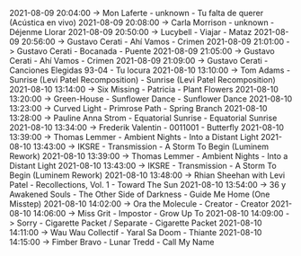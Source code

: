 2021-08-09 20:04:00 -> Mon Laferte - unknown - Tu falta de querer (Acústica en vivo)
2021-08-09 20:08:00 -> Carla Morrison - unknown - Déjenme Llorar
2021-08-09 20:50:00 -> Lucybell - Viajar - Mataz
2021-08-09 20:56:00 -> Gustavo Cerati - Ahí Vamos - Crimen
2021-08-09 21:01:00 -> Gustavo Cerati - Bocanada - Puente
2021-08-09 21:05:00 -> Gustavo Cerati - Ahí Vamos - Crimen
2021-08-09 21:09:00 -> Gustavo Cerati - Canciones Elegidas 93-04 - Tu locura
2021-08-10 13:10:00 -> Tom Adams - Sunrise (Levi Patel Recomposition) - Sunrise (Levi Patel Recomposition)
2021-08-10 13:14:00 -> Six Missing - Patricia - Plant Flowers
2021-08-10 13:20:00 -> Green-House - Sunflower Dance - Sunflower Dance
2021-08-10 13:23:00 -> Curved Light - Primrose Path - Spring Branch
2021-08-10 13:28:00 -> Pauline Anna Strom - Equatorial Sunrise - Equatorial Sunrise
2021-08-10 13:34:00 -> Frederik Valentin - 0011001 - Butterfly
2021-08-10 13:39:00 -> Thomas Lemmer - Ambient Nights - Into a Distant Light
2021-08-10 13:43:00 -> IKSRE - Transmission - A Storm To Begin (Luminem Rework)
2021-08-10 13:39:00 -> Thomas Lemmer - Ambient Nights - Into a Distant Light
2021-08-10 13:43:00 -> IKSRE - Transmission - A Storm To Begin (Luminem Rework)
2021-08-10 13:48:00 -> Rhian Sheehan with Levi Patel - Recollections, Vol. 1 - Toward The Sun
2021-08-10 13:54:00 -> 36 y Awakened Souls - The Other Side of Darkness - Guide Me Home (One Misstep)
2021-08-10 14:02:00 -> Ora the Molecule - Creator - Creator
2021-08-10 14:06:00 -> Miss Grit - Impostor - Grow Up To
2021-08-10 14:09:00 -> Sorry - Cigarette Packet / Separate - Cigarette Packet
2021-08-10 14:11:00 -> Wau Wau Collectif - Yaral Sa Doom - Thiante
2021-08-10 14:15:00 -> Fimber Bravo - Lunar Tredd - Call My Name
